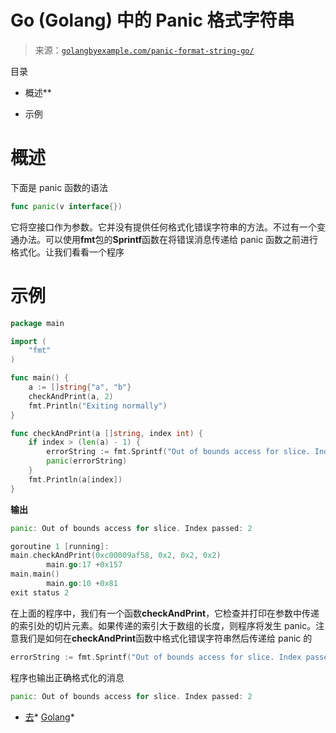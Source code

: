 <!--yml

类别: 未分类

日期: 2024-10-13 06:25:56

-->

# Go (Golang) 中的 Panic 格式字符串

> 来源：[`golangbyexample.com/panic-format-string-go/`](https://golangbyexample.com/panic-format-string-go/)

目录

+   概述**

+   示例

# **概述**

下面是 panic 函数的语法

```go
func panic(v interface{})
```

它将空接口作为参数。它并没有提供任何格式化错误字符串的方法。不过有一个变通办法。可以使用**fmt**包的**Sprintf**函数在将错误消息传递给 panic 函数之前进行格式化。让我们看看一个程序

# **示例**

```go
package main

import (
	"fmt"
)

func main() {
	a := []string{"a", "b"}
	checkAndPrint(a, 2)
	fmt.Println("Exiting normally")
}

func checkAndPrint(a []string, index int) {
	if index > (len(a) - 1) {
		errorString := fmt.Sprintf("Out of bounds access for slice. Index passed: %d", index)
		panic(errorString)
	}
	fmt.Println(a[index])
}
```

**输出**

```go
panic: Out of bounds access for slice. Index passed: 2

goroutine 1 [running]:
main.checkAndPrint(0xc00009af58, 0x2, 0x2, 0x2)
        main.go:17 +0x157
main.main()
        main.go:10 +0x81
exit status 2
```

在上面的程序中，我们有一个函数**checkAndPrint**，它检查并打印在参数中传递的索引处的切片元素。如果传递的索引大于数组的长度，则程序将发生 panic。注意我们是如何在**checkAndPrint**函数中格式化错误字符串然后传递给 panic 的

```go
errorString := fmt.Sprintf("Out of bounds access for slice. Index passed: %d", index)
```

程序也输出正确格式化的消息

```go
panic: Out of bounds access for slice. Index passed: 2
```

+   [去](https://golangbyexample.com/tag/go/)*   [Golang](https://golangbyexample.com/tag/golang/)*
